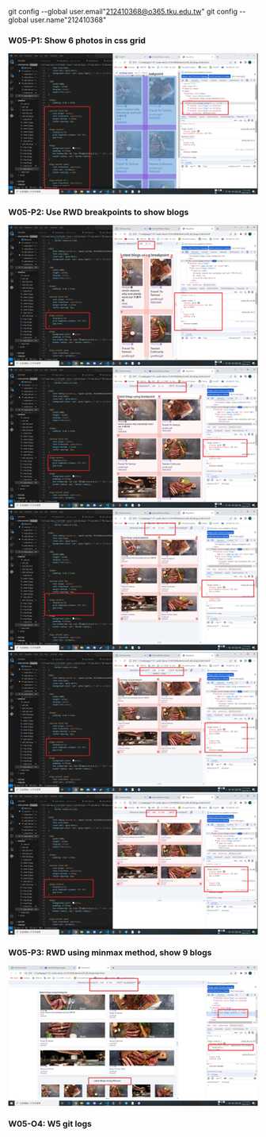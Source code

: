 git config --global user.email"212410368@o365.tku.edu.tw"
git config --global user.name"212410368"

### W05-P1: Show 6 photos in css grid

![](./w5.p1.png)


### W05-P2: Use RWD breakpoints to show blogs
![](w5.p2(1).png)
![](w5.p2(2).png)
![](w5.p2(3).png)
![](w5.p2(4).png)
![](w5.p2(5).png)


### W05-P3: RWD using minmax method, show 9 blogs
![](w5.p3.png)


### W05-O4: W5 git logs